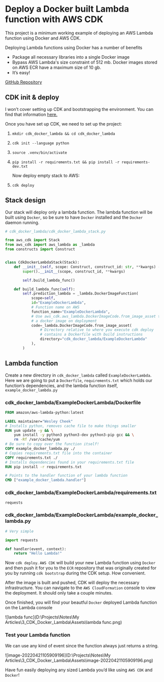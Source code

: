 # Deploy a Docker built Lambda function with AWS CDK

This project is a minimum working example of deploying an AWS Lambda function using Docker and AWS CDK.

Deploying Lambda functions using Docker has a number of benefits

- Package all necessary libraries into a single Docker image
- Bypass AWS Lambda's size constraint of 512 mb. Docker images stored on AWS ECR have a maximum size of 10 gb.
- It’s easy!

[GitHub Repository](https://github.com/wcheek/CDK_Docker_Lambda)

## CDK init & deploy

I won’t cover setting up CDK and bootstrapping the environment. You can find that information [here.](https://docs.aws.amazon.com/cdk/v2/guide/getting_started.html)

Once you have set up CDK, we need to set up the project:

1. `mkdir cdk_docker_lambda && cd cdk_docker_lambda`

2. `cdk init --language python`

3. `source .venv/bin/activate`

4. `pip install -r requirements.txt && pip install -r requirements-dev.txt`

    Now deploy empty stack to AWS:

5. `cdk deploy`

## Stack design

Our stack will deploy only a lambda function. The lambda function will be built using `Docker`, so be sure to have `Docker` installed and the `Docker` daemon running.

```python
# cdk_docker_lambda/cdk_docker_lambda_stack.py

from aws_cdk import Stack
from aws_cdk import aws_lambda as _lambda
from constructs import Construct


class CdkDockerLambdaStack(Stack):
    def __init__(self, scope: Construct, construct_id: str, **kwargs) -> None:
        super().__init__(scope, construct_id, **kwargs)

        self.build_lambda_func()

    def build_lambda_func(self):
        self.prediction_lambda = _lambda.DockerImageFunction(
            scope=self,
            id="ExampleDockerLambda",
            # Function name on AWS
            function_name="ExampleDockerLambda",
            # Use aws_cdk.aws_lambda.DockerImageCode.from_image_asset to build
            # a docker image on deployment
            code=_lambda.DockerImageCode.from_image_asset(
                # Directory relative to where you execute cdk deploy
                # contains a Dockerfile with build instructions
                directory="cdk_docker_lambda/ExampleDockerLambda"
            ),
        )

```

## Lambda function

Create a new directory in `cdk_docker_lambda` called `ExampleDockerLambda`. Here we are going to put a `Dockerfile`, `requirements.txt` which holds our function’s dependencies, and the lambda function itself, `example_docker_lambda.py`

### cdk_docker_lambda/ExampleDockerLambda/Dockerfile

```dockerfile
FROM amazon/aws-lambda-python:latest

LABEL maintainer="Wesley Cheek"
# Installs python, removes cache file to make things smaller
RUN yum update -y && \
    yum install -y python3 python3-dev python3-pip gcc && \
    rm -Rf /var/cache/yum
# Be sure to copy over the function itself!
COPY example_docker_lambda.py ./
# Copies requirements.txt file into the container
COPY requirements.txt ./
# Installs dependencies found in your requirements.txt file
RUN pip install -r requirements.txt

# Points to the handler function of your lambda function
CMD ["example_docker_lambda.handler"]
```

### cdk_docker_lambda/ExampleDockerLambda/requirements.txt

```
requests
```

### cdk_docker_lambda/ExampleDockerLambda/example_docker_lambda.py

```python
# Very simple

import requests

def handler(event, context):
    return "Hello Lambda!"

```

Now `cdk deploy`. `AWS CDK` will build your new Lambda function using `Docker` and then push it for you to the `ECR` repository that was originally created for you by running `cdk bootstrap` during the CDK setup. How convenient. 

After the image is built and pushed, CDK will deploy the necessary infrastructure. You can navigate to the `AWS CloudFormation` console to view the deployment. It should only take a couple minutes. 

Once finished, you will find your beautful `Docker` deployed Lambda function on the Lambda console

![lambda func](D:\Projects\Notes\My Articles\3_CDK_Docker_Lambda\Assets\lambda func.png)

### Test your Lambda function

We can use any kind of event since the function always just returns a string.

![image-20220421105909196](D:\Projects\Notes\My Articles\3_CDK_Docker_Lambda\Assets\image-20220421105909196.png)

Have fun easily deploying any sized Lambda you’d like using `AWS CDK` and `Docker`!
